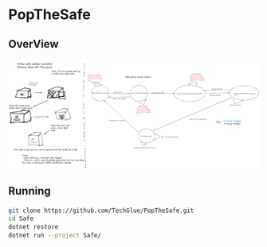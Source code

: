 # PopTheSafe

## OverView
![MySafeStateMachine](./Docs/MySafe.png)

## Running 

```bash
git clone https://github.com/TechGlue/PopTheSafe.git
cd Safe
dotnet restore
dotnet run --project Safe/
```
